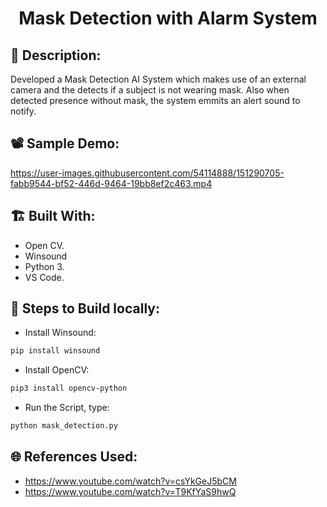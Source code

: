 <h1 align="center">Mask Detection with Alarm System</h1>

## 📜 Description:
Developed a Mask Detection AI System which makes use of an external camera and the detects if a subject is not wearing mask. Also when detected presence without mask, the system emmits an alert sound to notify.

## 📽 Sample Demo:
https://user-images.githubusercontent.com/54114888/151290705-fabb9544-bf52-446d-9464-19bb8ef2c463.mp4

## 🏗 Built With:
 - Open CV.
 - Winsound
 - Python 3.
 - VS Code.

## 🧪 Steps to Build locally:
- Install Winsound: 
```bash
pip install winsound
```
- Install OpenCV: 
```bash
pip3 install opencv-python
```
- Run the Script, type: 
```bash
python mask_detection.py
```

## 🌐 References Used:
- https://www.youtube.com/watch?v=csYkGeJ5bCM
- https://www.youtube.com/watch?v=T9KfYaS9hwQ